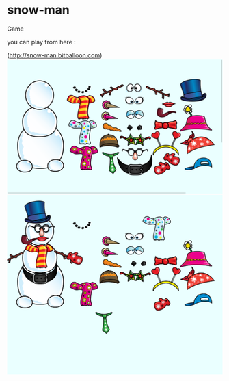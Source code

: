 # snow-man
 Game 
<p>you can play from here :</p>

(http://snow-man.bitballoon.com)
 <img src="images/-D--work-JaveScript-%5B17%5DJS_Events-04-01-index.html.png">
<img src="images/-D--work-JaveScript-%5B17%5DJS_Events-04-01-index.html%20(2).png">


